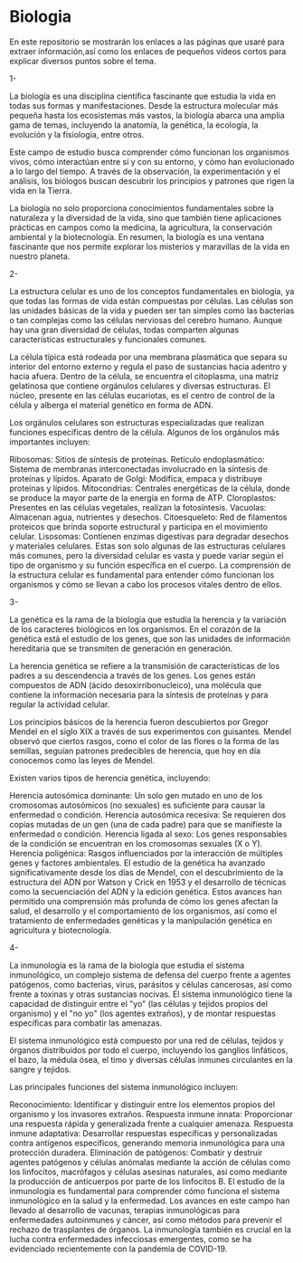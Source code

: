 # Biologia
En este repositorio se mostrarán los enlaces a las páginas que usaré para extraer información,así como los enlaces de pequeños vídeos cortos para explicar diversos puntos sobre el tema.

1-

La biología es una disciplina científica fascinante que estudia la vida en todas sus formas y manifestaciones. Desde la estructura molecular más pequeña hasta los ecosistemas más vastos, la biología abarca una amplia gama de temas, incluyendo la anatomía, la genética, la ecología, la evolución y la fisiología, entre otros.

Este campo de estudio busca comprender cómo funcionan los organismos vivos, cómo interactúan entre sí y con su entorno, y cómo han evolucionado a lo largo del tiempo. A través de la observación, la experimentación y el análisis, los biólogos buscan descubrir los principios y patrones que rigen la vida en la Tierra.

La biología no solo proporciona conocimientos fundamentales sobre la naturaleza y la diversidad de la vida, sino que también tiene aplicaciones prácticas en campos como la medicina, la agricultura, la conservación ambiental y la biotecnología. En resumen, la biología es una ventana fascinante que nos permite explorar los misterios y maravillas de la vida en nuestro planeta.

2-

La estructura celular es uno de los conceptos fundamentales en biología, ya que todas las formas de vida están compuestas por células. Las células son las unidades básicas de la vida y pueden ser tan simples como las bacterias o tan complejas como las células nerviosas del cerebro humano. Aunque hay una gran diversidad de células, todas comparten algunas características estructurales y funcionales comunes.

La célula típica está rodeada por una membrana plasmática que separa su interior del entorno externo y regula el paso de sustancias hacia adentro y hacia afuera. Dentro de la célula, se encuentra el citoplasma, una matriz gelatinosa que contiene orgánulos celulares y diversas estructuras. El núcleo, presente en las células eucariotas, es el centro de control de la célula y alberga el material genético en forma de ADN.

Los orgánulos celulares son estructuras especializadas que realizan funciones específicas dentro de la célula. Algunos de los orgánulos más importantes incluyen:

Ribosomas: Sitios de síntesis de proteínas.
Retículo endoplasmático: Sistema de membranas interconectadas involucrado en la síntesis de proteínas y lípidos.
Aparato de Golgi: Modifica, empaca y distribuye proteínas y lípidos.
Mitocondrias: Centrales energéticas de la célula, donde se produce la mayor parte de la energía en forma de ATP.
Cloroplastos: Presentes en las células vegetales, realizan la fotosíntesis.
Vacuolas: Almacenan agua, nutrientes y desechos.
Citoesqueleto: Red de filamentos proteicos que brinda soporte estructural y participa en el movimiento celular.
Lisosomas: Contienen enzimas digestivas para degradar desechos y materiales celulares.
Estas son solo algunas de las estructuras celulares más comunes, pero la diversidad celular es vasta y puede variar según el tipo de organismo y su función específica en el cuerpo. La comprensión de la estructura celular es fundamental para entender cómo funcionan los organismos y cómo se llevan a cabo los procesos vitales dentro de ellos.


3-

La genética es la rama de la biología que estudia la herencia y la variación de los caracteres biológicos en los organismos. En el corazón de la genética está el estudio de los genes, que son las unidades de información hereditaria que se transmiten de generación en generación.

La herencia genética se refiere a la transmisión de características de los padres a su descendencia a través de los genes. Los genes están compuestos de ADN (ácido desoxirribonucleico), una molécula que contiene la información necesaria para la síntesis de proteínas y para regular la actividad celular.

Los principios básicos de la herencia fueron descubiertos por Gregor Mendel en el siglo XIX a través de sus experimentos con guisantes. Mendel observó que ciertos rasgos, como el color de las flores o la forma de las semillas, seguían patrones predecibles de herencia, que hoy en día conocemos como las leyes de Mendel.

Existen varios tipos de herencia genética, incluyendo:

Herencia autosómica dominante: Un solo gen mutado en uno de los cromosomas autosómicos (no sexuales) es suficiente para causar la enfermedad o condición.
Herencia autosómica recesiva: Se requieren dos copias mutadas de un gen (una de cada padre) para que se manifieste la enfermedad o condición.
Herencia ligada al sexo: Los genes responsables de la condición se encuentran en los cromosomas sexuales (X o Y).
Herencia poligénica: Rasgos influenciados por la interacción de múltiples genes y factores ambientales.
El estudio de la genética ha avanzado significativamente desde los días de Mendel, con el descubrimiento de la estructura del ADN por Watson y Crick en 1953 y el desarrollo de técnicas como la secuenciación del ADN y la edición genética. Estos avances han permitido una comprensión más profunda de cómo los genes afectan la salud, el desarrollo y el comportamiento de los organismos, así como el tratamiento de enfermedades genéticas y la manipulación genética en agricultura y biotecnología.


4-

La inmunología es la rama de la biología que estudia el sistema inmunológico, un complejo sistema de defensa del cuerpo frente a agentes patógenos, como bacterias, virus, parásitos y células cancerosas, así como frente a toxinas y otras sustancias nocivas. El sistema inmunológico tiene la capacidad de distinguir entre el "yo" (las células y tejidos propios del organismo) y el "no yo" (los agentes extraños), y de montar respuestas específicas para combatir las amenazas.

El sistema inmunológico está compuesto por una red de células, tejidos y órganos distribuidos por todo el cuerpo, incluyendo los ganglios linfáticos, el bazo, la médula ósea, el timo y diversas células inmunes circulantes en la sangre y tejidos.

Las principales funciones del sistema inmunológico incluyen:

Reconocimiento: Identificar y distinguir entre los elementos propios del organismo y los invasores extraños.
Respuesta inmune innata: Proporcionar una respuesta rápida y generalizada frente a cualquier amenaza.
Respuesta inmune adaptativa: Desarrollar respuestas específicas y personalizadas contra antígenos específicos, generando memoria inmunológica para una protección duradera.
Eliminación de patógenos: Combatir y destruir agentes patógenos y células anómalas mediante la acción de células como los linfocitos, macrófagos y células asesinas naturales, así como mediante la producción de anticuerpos por parte de los linfocitos B.
El estudio de la inmunología es fundamental para comprender cómo funciona el sistema inmunológico en la salud y la enfermedad. Los avances en este campo han llevado al desarrollo de vacunas, terapias inmunológicas para enfermedades autoinmunes y cáncer, así como métodos para prevenir el rechazo de trasplantes de órganos. La inmunología también es crucial en la lucha contra enfermedades infecciosas emergentes, como se ha evidenciado recientemente con la pandemia de COVID-19.



















